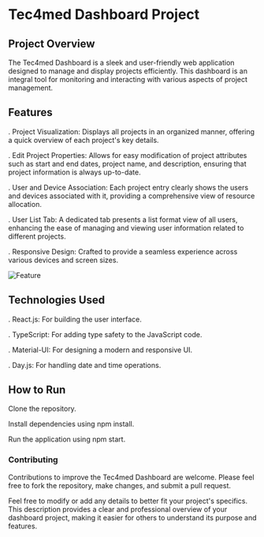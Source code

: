 # Tec4med Dashboard Project


## Project Overview

The Tec4med Dashboard is a sleek and user-friendly web application designed to manage and display projects efficiently. This dashboard is an integral tool for monitoring and interacting with various aspects of project management.

## Features

. Project Visualization: Displays all projects in an organized manner, offering a quick overview of each project's key details.

. Edit Project Properties: Allows for easy modification of project attributes such as start and end dates, project name, and description, ensuring that project information is always up-to-date.

. User and Device Association: Each project entry clearly shows the users and devices associated with it, providing a comprehensive view of resource allocation.

. User List Tab: A dedicated tab presents a list format view of all users, enhancing the ease of managing and viewing user information related to different projects.

. Responsive Design: Crafted to provide a seamless experience across various devices and screen sizes.

![Feature](https://i.imgur.com/IjBevZs.png)

## Technologies Used

. React.js: For building the user interface.

. TypeScript: For adding type safety to the JavaScript code.

. Material-UI: For designing a modern and responsive UI.

. Day.js: For handling date and time operations.

## How to Run

Clone the repository.

Install dependencies using npm install.

Run the application using npm start.

### Contributing

Contributions to improve the Tec4med Dashboard are welcome. Please feel free to fork the repository, make changes, and submit a pull request.

Feel free to modify or add any details to better fit your project's specifics. This description provides a clear and professional overview of your dashboard project, making it easier for others to understand its purpose and features.





